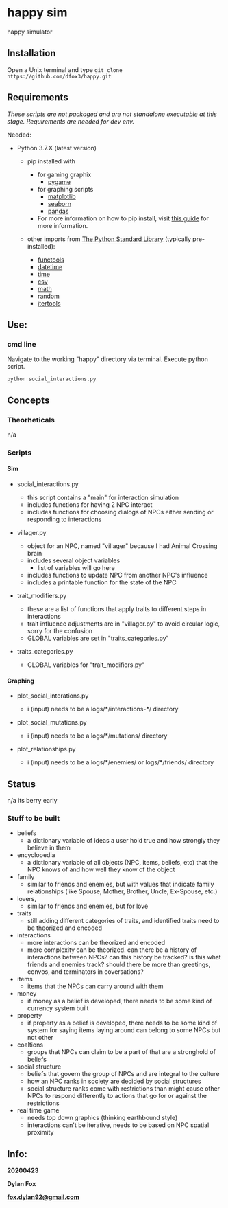 # happy sim
happy simulator

## Installation

Open a Unix terminal and type `git clone https://github.com/dfox3/happy.git`


## Requirements

*These scripts are not packaged and are not standalone executable at this stage. Requirements are needed for dev env.*

Needed:

 - Python 3.7.X (latest version)
     - pip installed with
         - for gaming graphix
         	- [pygame](https://pypi.org/project/pygame/)
         - for graphing scripts
         	- [matplotlib](https://pypi.org/project/matplotlib/)
         	- [seaborn](https://pypi.org/project/seaborn/)
         	- [pandas](https://pypi.org/project/matplotlib/)
         - For more information on how to pip install, visit [this guide](https://packaging.python.org/tutorials/installing-packages/#ensure-you-can-run-pip-from-the-command-line) for more information.


     - other imports from [The Python Standard Library](https://docs.python.org/2/library/) (typically pre-installed):
        - [functools](https://docs.python.org/3/library/functools.html)
        - [datetime](https://docs.python.org/3/library/datetime.html)
        - [time](https://docs.python.org/3/library/time.html)
        - [csv](https://docs.python.org/3/library/csv.html)
        - [math](https://docs.python.org/3/library/math.html)
        - [random](https://docs.python.org/3/library/random.html)
        - [itertools](https://docs.python.org/3/library/itertools.html)

## Use:

### cmd line
Navigate to the working "happy" directory via terminal.
Execute python script.

```
python social_interactions.py
```

## Concepts

### Theorheticals
n/a

### Scripts
#### Sim
 - social_interactions.py
 	- this script contains a "main" for interaction simulation
 	- includes functions for having 2 NPC interact
 	- includes functions for choosing dialogs of NPCs either sending or responding to interactions

 - villager.py
 	- object for an NPC, named "villager" because I had Animal Crossing brain
 	- includes several object variables
 		- list of variables will go here
 	- includes functions to update NPC from another NPC's influence
 	- includes a printable function for the state of the NPC

 - trait_modifiers.py
 	- these are a list of functions that apply traits to different steps in interactions
 	- trait influence adjustments are in "villager.py" to avoid circular logic, sorry for the confusion
 	- GLOBAL variables are set in "traits_categories.py"

 - traits_categories.py
 	- GLOBAL variables for "trait_modifiers.py"

#### Graphing
 - plot_social_interations.py
 	- i (input) needs to be a logs/\*/interactions-\*/ directory

 - plot_social_mutations.py
 	- i (input) needs to be a logs/\*/mutations/ directory

 - plot_relationships.py
 	- i (input) needs to be a logs/\*/enemies/ or logs/\*/friends/ directory

## Status
n/a its berry early

### Stuff to be built
 - beliefs
 	- a dictionary variable of ideas a user hold true and how strongly they believe in them
 - encyclopedia
 	- a dictionary variable of all objects (NPC, items, beliefs, etc) that the NPC knows of and how well they know of the object
 - family
 	- similar to friends and enemies, but with values that indicate family relationships (like Spouse, Mother, Brother, Uncle, Ex-Spouse, etc.)
 - lovers,
 	- similar to friends and enemies, but for love
 - traits
 	- still adding different categories of traits, and identified traits need to be theorized and encoded
 - interactions
 	- more interactions can be theorized and encoded
 	- more complexity can be theorized. can there be a history of interactions between NPCs? can this history be tracked? is this what friends and enemies track? should there be more than greetings, convos, and terminators in coversations?
 - items
 	- items that the NPCs can carry around with them
 - money
 	- if money as a belief is developed, there needs to be some kind of currency system built
 - property
 	- if property as a belief is developed, there needs to be some kind of system for saying items laying around can belong to some NPCs but not other
 - coaltions
 	- groups that NPCs can claim to be a part of that are a stronghold of beliefs
 - social structure
 	- beliefs that govern the group of NPCs and are integral to the culture
 	- how an NPC ranks in society are decided by social structures
 	- social structure ranks come with restrictions than might cause other NPCs to respond differently to actions that go for or against the restrictions
 - real time game
 	- needs top down graphics (thinking earthbound style)
 	- interactions can't be iterative, needs to be based on NPC spatial proximity





## Info:

**20200423**

**Dylan Fox**

**fox.dylan92@gmail.com**
